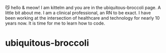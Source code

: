 😼 hello & meow! I am kittelm and you are in the ubiquitous-broccoli page.
A little bit about me. I am a clinical professional, an RN to be exact. 
I have been working at the intersection of healthcare and technology for nearly 10 years now.
It is time for me to learn how to code.
# ubiquitous-broccoli
